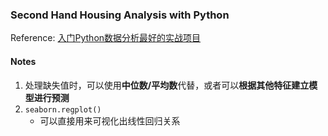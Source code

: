 ### Second Hand Housing Analysis with Python
Reference: [入门Python数据分析最好的实战项目](https://segmentfault.com/a/1190000015440560)

#### Notes
1. 处理缺失值时，可以使用**中位数/平均数**代替，或者可以**根据其他特征建立模型进行预测**
2. ```seaborn.regplot()```
    * 可以直接用来可视化出线性回归关系
